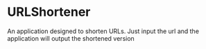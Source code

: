 # URLShortener
An application designed to shorten URLs. Just input the url and the application will output the shortened version 
